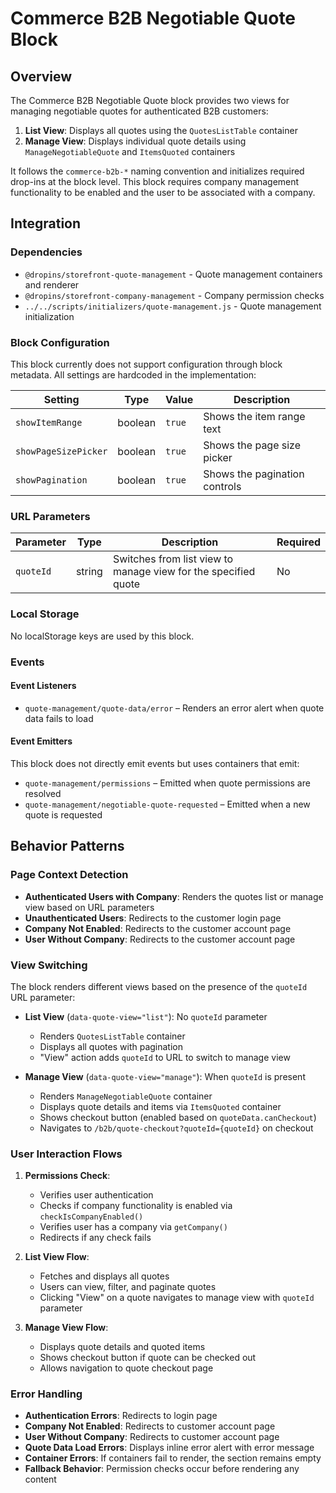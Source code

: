 # Commerce B2B Negotiable Quote Block

## Overview

The Commerce B2B Negotiable Quote block provides two views for managing negotiable quotes for authenticated B2B customers:
1. **List View**: Displays all quotes using the `QuotesListTable` container
2. **Manage View**: Displays individual quote details using `ManageNegotiableQuote` and `ItemsQuoted` containers

It follows the `commerce-b2b-*` naming convention and initializes required drop-ins at the block level. This block requires company management functionality to be enabled and the user to be associated with a company.

## Integration

### Dependencies

- `@dropins/storefront-quote-management` - Quote management containers and renderer
- `@dropins/storefront-company-management` - Company permission checks
- `../../scripts/initializers/quote-management.js` - Quote management initialization

### Block Configuration

This block currently does not support configuration through block metadata. All settings are hardcoded in the implementation:

| Setting              | Type    | Value   | Description                            |
| -------------------- | ------- | ------- | -------------------------------------- |
| `showItemRange`      | boolean | `true`  | Shows the item range text              |
| `showPageSizePicker` | boolean | `true`  | Shows the page size picker             |
| `showPagination`     | boolean | `true`  | Shows the pagination controls          |

### URL Parameters

| Parameter | Type   | Description                                                    | Required |
| --------- | ------ | -------------------------------------------------------------- | -------- |
| `quoteId` | string | Switches from list view to manage view for the specified quote | No       |

### Local Storage

No localStorage keys are used by this block.

### Events

#### Event Listeners

- `quote-management/quote-data/error` – Renders an error alert when quote data fails to load

#### Event Emitters

This block does not directly emit events but uses containers that emit:
- `quote-management/permissions` – Emitted when quote permissions are resolved
- `quote-management/negotiable-quote-requested` – Emitted when a new quote is requested

## Behavior Patterns

### Page Context Detection

- **Authenticated Users with Company**: Renders the quotes list or manage view based on URL parameters
- **Unauthenticated Users**: Redirects to the customer login page
- **Company Not Enabled**: Redirects to the customer account page
- **User Without Company**: Redirects to the customer account page

### View Switching

The block renders different views based on the presence of the `quoteId` URL parameter:

- **List View** (`data-quote-view="list"`): No `quoteId` parameter
  - Renders `QuotesListTable` container
  - Displays all quotes with pagination
  - "View" action adds `quoteId` to URL to switch to manage view

- **Manage View** (`data-quote-view="manage"`): When `quoteId` is present
  - Renders `ManageNegotiableQuote` container
  - Displays quote details and items via `ItemsQuoted` container
  - Shows checkout button (enabled based on `quoteData.canCheckout`)
  - Navigates to `/b2b/quote-checkout?quoteId={quoteId}` on checkout

### User Interaction Flows

1. **Permissions Check**:
   - Verifies user authentication
   - Checks if company functionality is enabled via `checkIsCompanyEnabled()`
   - Verifies user has a company via `getCompany()`
   - Redirects if any check fails

2. **List View Flow**:
   - Fetches and displays all quotes
   - Users can view, filter, and paginate quotes
   - Clicking "View" on a quote navigates to manage view with `quoteId` parameter

3. **Manage View Flow**:
   - Displays quote details and quoted items
   - Shows checkout button if quote can be checked out
   - Allows navigation to quote checkout page

### Error Handling

- **Authentication Errors**: Redirects to login page
- **Company Not Enabled**: Redirects to customer account page
- **User Without Company**: Redirects to customer account page
- **Quote Data Load Errors**: Displays inline error alert with error message
- **Container Errors**: If containers fail to render, the section remains empty
- **Fallback Behavior**: Permission checks occur before rendering any content
